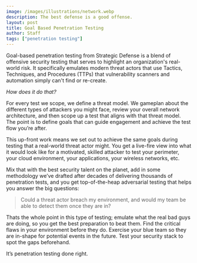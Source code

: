 ```yaml
---
image: /images/illustrations/network.webp
description: The best defense is a good offense.
layout: post
title: Goal Based Penetration Testing
author: Staff
tags: ["penetration testing"]
---
```


Goal-based penetration testing from Strategic Defense is a blend of offensive security testing that serves to highlight an organization's real-world risk.  It specifically emulates modern threat actors that use Tactics, Techniques, and Procedures (TTPs) that vulnerability scanners and automation simply can't find or re-create.  

<!--more--> 

*How does it do that?* 

For every test we scope, we define a threat model. We gameplan about the different types of attackers you might face, review your overall network architecture, and then scope up a test that aligns with that threat model. The point is to define goals that can guide engagement and achieve the test flow you’re after.  

This up-front work means we set out to achieve the same goals during testing that a real-world threat actor might.  You get a live-fire view into what it would look like for a motivated, skilled attacker to test your perimeter, your cloud environment, your applications, your wireless networks, etc.  

Mix that with the best security talent on the planet, add in some methodology we’ve drafted after decades of delivering thousands of penetration tests, and you get top-of-the-heap adversarial testing that helps you answer the big questions:  

> Could a threat actor breach my environment, and would my team be able to detect them once they are in? 

Thats the whole point in this type of testing; emulate what the real bad guys are doing, so you get the best preparation to beat them. Find the critical flaws in your environment before they do. Exercise your blue team so they are in-shape for potential events in the future. Test your security stack to spot the gaps beforehand.  

It’s penetration testing done right. 
